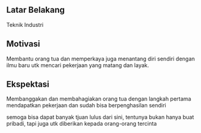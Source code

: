 [//]: # (Ceritakan sedikit tentang latar belakangmu seperti pendidikan terakhir atau pekerjaan sebelumnya)
## Latar Belakang
Teknik Industri

[//]: # (Motivasi apa yang mendorongmu untuk ikut program coding bootcamp di Hacktiv8?)
## Motivasi
Membantu orang tua dan memperkaya juga menantang diri sendiri dengan ilmu baru utk mencari pekerjaan yang matang dan layak.

[//]: # (Beri tahu kami, apa yang ingin kamu dapatkan di Hacktiv8 dan apa yang ingin kamu capai setelah lulus dari sini?)
## Ekspektasi
Membanggakan dan membahagiakan orang tua dengan langkah pertama mendapatkan pekerjaan dan sudah bisa berpenghasilan sendiri

[//]: # (Apakah ada hal lain yang ingin disampaikan? Bila ada, kamu bebas untuk menuliskannya) 
semoga bisa dapat banyak tjuan lulus dari sini, tentunya bukan hanya buat pribadi, tapi juga utk diberikan kepada orang-orang tercinta
